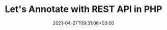 ---
############################# Static ############################
layout: "product"
date: 2021-04-27T09:31:06+03:00
draft: false

product: "Annotation"
product_tag: "annotation"
platform: "PHP"
platform_tag: "php"

############################# Head ############################
head_title: "PHP Document & Image Annotation Cloud SDK for PDF Word Excel Email"
head_description: "PHP Cloud SDK to annotate images and documents. Use REST APIs for PDF, image, HTML, Word, Excel, presentations, CAD & email annotation."

############################# Header ############################
title: "Let's Annotate with REST API in PHP"
description: "Annotator SDK for PHP developers allows quick, reliable and multiple types of text and image annotations with minimal code."
button:
    enable: true

############################# SubMenu ############################
submenu:
    enable: true
    
    left:
        img_alt: "GroupDocs.Annotation Cloud SDK for PHP"
        image: "/sdk/272x272/groupdocs_annotation-for-php.webp"
        product: "GroupDocs.Annotation"
        platform: "PHP"

    middle:
        button:
            # button loop
            - link: "#overview"
              text: "Overview"

            # button loop
            - link: "#features"
              text: "Features"


            # button loop
            - link: "https://docs.groupdocs.cloud/annotation/release-notes/"
              text: "Release Notes"

            # button loop
            - link: "https://purchase.groupdocs.cloud/pricing"
              text: "Pricing"

    right:
        link_download: "https://github.com/groupdocs-annotation-cloud/groupdocs-annotation-cloud-php"
        link_learn: "https://docs.groupdocs.cloud/annotation/"
        link_buy: "https://purchase.groupdocs.cloud/buy"

############################# Overview ############################
overview:
    enable: true
    content: |
      GroupDocs.Annotation Cloud SDK for PHP works as a handy document annotation toolkit for developers. This allows you to build data-labeling solutions in PHP that let your end-users apply various types of annotations and text markups to better collaborate via their business documents. Its cross-platform support makes it the default choice for individuals and businesses of all sorts for annotating their documents of all popular file formats. The annotation solution also works with 3rd party cloud storage providers.
    tabs:
      enable: true
      
      ## TAB ONE ##
      tab_one:
        description: |
          SDK requires only PHP and can run on any platform where this requirement can be met.
      
        left:
          enable: true
          icon: "fas fa-crop"
          title: "Figure Annotations"
          content: |
            * Area annotation
            * Point annotation
            * Area redaction
            * Polyline
            * Pointer/arrow
            * Watermark
            * Distance
        right:
          enable: true
          icon: "fas fa-file-alt"
          title: "Text Annotations"
          content: |
            * Annotation
            * Replacement
            * Redaction
            * Strikethrough / Underline
            * Typewriter
            
      
      ## TAB TWO ##
      tab_two:
        description: |
          GroupDocs.Annotation Cloud supports a number of document formats including almost all common business document and image file formats.



        left:
          enable: true
          table:
            # table loop
            - title: "Microsoft Office Formats"
              content: |
                * **Word**: DOC, DOCX, DOCM, DOT, DOTX, RTF
                * **Excel**:  XLS, XLSX, XLSM, XLSB, CSV
                * **PowerPoint**: PPT, PPTX, PPS, PPSX
                * **Visio**: VSD, VSDX, VSS, VST

        right:
          enable: true
          table:
            # table loop
            - title: "Other Formats"
              content: |
                * **OpenDocument**: ODT, OTT, ODS, ODP
                * **Image Files**: BMP, PNG, JPG, JPEG, TIFF, TIF, GIF
                * **Fixed Layout**: PDF
                * **Web**: HTM, HTML
                * **Email**: EML
                * **CAD**: DWG, DXF


      ## TAB THREE ##
      tab_three:
        description: |
          If you do not want to use any of our SDKs or the required SDK is not available at the moment,yo u can still easily get started with GroupDocs.Annotation Cloud REST API while using your favorite language & platform.
      
        left:
          enable: true
          table:
            # table loop
            - icon: "fab fa-windows"
              title: "Operating Systems"
              content: |
                * Microsoft Windows Desktop
                * Microsoft Windows Server
                * Linux
                * MacOS

            # table loop
            - icon: "fas fa-code"
              title: "Supported Frameworks"
              content: |
                * Java 7 (1.7) and above

        right:
          enable: true
          table:
            # table loop
            - icon: "fas fa-cogs"
              title: "Development Environments"
              content: |
                * NetBeans
                * IntelliJ IDEA
                * Eclipse
            # table loop
            - icon: "fas fa-tools"
              title: "Build Automation Tool"
              content: |
                * Maven

############################# Features ############################
features:
    enable: true
    title: "Advanced Document Annotation REST API Features"

    feature:
      # feature loop
      - icon: "fas fa-thumbtack"
        content: "Add/remove graphic annotations & text markups"

      # feature loop
      - icon: "fas fa-info"
        content: "Retrieve document information such as metadata"

      # feature loop
      - icon: "fas fa-asterisk"
        content: "Fetch annotation data for supported file formats"
      
      # feature loop
      - icon: "fas fa-download"
        content: "Import/export annotation list of the document"

      # feature loop
      - icon: "fas fa-file-pdf"
        content: "Render annotated document to PDF"

      # feature loop
      - icon: "fas fa-upload"
        content: "Save resultant annotated document to storage & fetch its link"

      # feature loop
      - icon: "fas fa-tachometer-alt"
        content: "Support for multiple file formats & Cross-platform compatibility"

      # feature loop
      - icon: "fas fa-eye-slash"
        content: "Apply text redaction to the slide's content"

      # feature loop
      - icon: "fas fa-file-word"
        content: "Apply annotations to Header/Footer area in Microsoft Word documents"
    
    more_feature:
      # more_feature_loop
      - title: "Quick & Reliable Document Annotation"
        content: "GroupDocs.Annotation Cloud API provides a number of ways to deal with annotations. It not only allows retrieving annotations from documents, but also adds(exports) or remove annotations from a document and retrieves the resultant document as the stream."

      # more_feature_loop
      - title: "Remove document annotations - PHP"
        content: |
          
          ```js
            //Get your AppSID and AppKey at https://dashboard.groupdocs.cloud (free registration is required).
            $configuration = new Configuration();
            $configuration->setAppSid($sid);
            $configuration->setAppKey($key);
            $annotationApi = new AnnotationApi($configuration);
            $request = new Requests\DeleteCleanDocumentRequest("template.pdf","SourceFiles");
            $response = $annotationApi->deleteCleanDocument($request);
          ```
      # more_feature_loop
      - title: "Robust Set of Annotation Tools"
        content: "In GroupDocs.Annotation Cloud SDK for PHP, two types of annotations are available; graphical and text-based.

        Text-based annotations, support adding text comments to selections, hiding classified text via redaction, markups to highlight text with underlines/strikethroughs, and stickynotes to be added to rich text.

        Graphical annotations, support adding notes to rectangular highlighted area, hiding confidential text or image, applying notes to a particular point within the document, dropping arrows to point to an object, drawing freehand lines and shapes, applying text-based watermarks, and distance based annotations."

      # more_feature_loop
      - title: "Easy Integration"
        content: "No installation is required on the client or server end. Just create an account at GroupDocs.Cloud to get the App SID & Key and you are ready to integrate GroupDocs.Annotation Cloud SDK into your PHP applications."

      # more_feature_loop
      - title: "Easy Customization"
        content: "Customization is quick, easy and realiable because GroupDocs.Annotation Cloud SDK for PHP is open source, has an MIT license, thouroughly tested and out of the box running. So you can use it, and even customize it as per your requirements free of charge."
      # more_feature_loop
      - title: "Interactive API Explorer"
        content: "Check our Swagger based API explorer, where you can view list of all the features that our annotation PHP API offers you. Moreover, you can try out any feature right in your browser by providing desired parameters. Please visit our Interactive API Explorer now."
      

############################# Support ############################
support:
    enable: true

############################# Solutions ############################
solutions:
    enable: true
    title: "GroupDocs.Annotation Cloud Product Family also includes SDKs for other popular languages as listed below:"

    solution:
        # solution loop
        - img_alt: "GroupDocs.Annotation Cloud SDK for cURL"
          image: "/sdk/272x272/groupdocs_annotation-for-curl.webp"
          product: "GroupDocs.Annotation"
          platform: "cURL"
          link: "/annotation/curl/"

        # solution loop
        - img_alt: "GroupDocs.Annotation Cloud SDK for .NET"
          image: "/sdk/272x272/groupdocs_annotation-for-net.webp"
          product: "GroupDocs.Annotation"
          platform: ".NET"
          link: "/annotation/net/"

        # solution loop
        - img_alt: "GroupDocs.Annotation Cloud SDK for Java"
          image: "/sdk/272x272/groupdocs_annotation-for-java.webp"
          product: "GroupDocs.Annotation"
          platform: "Java"
          link: "/annotation/java/"

        # solution loop
        - img_alt: "GroupDocs.Annotation Cloud SDK for PHP"
          image: "/sdk/272x272/groupdocs_annotation-for-php.webp"
          product: "GroupDocs.Annotation"
          platform: "PHP"
          link: "/annotation/php/"

        # solution loop
        - img_alt: "GroupDocs.Annotation Cloud SDK for Python"
          image: "/sdk/272x272/groupdocs_annotation-for-python.webp"
          product: "GroupDocs.Annotation"
          platform: "Python"
          link: "/annotation/python/"

        # solution loop
        - img_alt: "GroupDocs.Annotation Cloud SDK for Ruby"
          image: "/sdk/272x272/groupdocs_annotation-for-ruby.webp"
          product: "GroupDocs.Annotation"
          platform: "Ruby"
          link: "/annotation/ruby/"

        # solution loop
        - img_alt: "GroupDocs.Annotation Cloud SDK for Node.js"
          image: "/sdk/272x272/groupdocs_annotation-for-node.webp"
          product: "GroupDocs.Annotation"
          platform: "Node.js"
          link: "/annotation/nodejs/"

############################# Back to top ###############################
back_to_top:
  enable: true
---